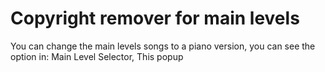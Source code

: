 # Copyright remover for main levels

You can change the main levels songs to a piano version, you can see the option in: Main Level Selector, This popup
